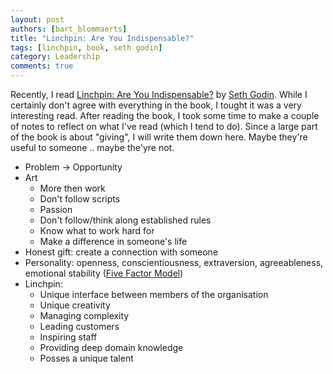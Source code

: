 ```yaml
---
layout: post
authors: [bart_blommaerts]
title: "Linchpin: Are You Indispensable?"
tags: [linchpin, book, seth godin]
category: Leadership
comments: true
---
```


Recently, I read <a title="Linchpin" href="http://www.amazon.com/Linchpin-Are-Indispensable-Seth-Godin/dp/1591843162" target="_blank">Linchpin: Are You Indispensable?</a> by <a title="Seth Godin" href="http://en.wikipedia.org/wiki/Seth_Godin" target="_blank">Seth Godin</a>. While I certainly don't agree with everything in the book, I tought it was a very interesting read. After reading the book, I took some time to make a couple of notes to reflect on what I've read (which I tend to do). Since a large part of the book is about "giving", I will write them down here. Maybe they're useful to someone .. maybe the'yre not.
<ul>
	<li>Problem -&gt; Opportunity</li>
	<li>Art
<ul>
	<li>More then work</li>
	<li>Don't follow scripts</li>
	<li>Passion</li>
	<li>Don't follow/think along established rules</li>
	<li>Know what to work hard for</li>
	<li>Make a difference in someone's life</li>
</ul>
</li>
	<li>Honest gift: create a connection with someone</li>
	<li>Personality: openness, conscientiousness, extraversion, agreeableness, emotional stability (<a title="Five Factor Model" href="http://en.wikipedia.org/wiki/Big_Five_personality_traits" target="_blank">Five Factor Model</a>)</li>
	<li>Linchpin:
<ul>
	<li>Unique interface between members of the organisation</li>
	<li>Unique creativity</li>
	<li>Managing complexity</li>
	<li>Leading customers</li>
	<li>Inspiring staff</li>
	<li>Providing deep domain knowledge</li>
	<li>Posses a unique talent</li>
</ul>
</li>
</ul>